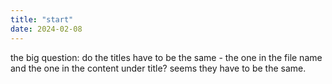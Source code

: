 ```yaml
---
title: "start"
date: 2024-02-08
---
```

the big question: do the titles have to be the same - the one in the file name and the one in the content under title? seems they have to be the same.
